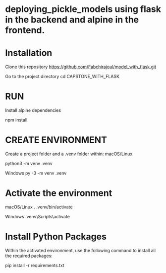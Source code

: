 # deploying_pickle_models using flask in the backend and alpine in the frontend.

# Installation
Clone this repository
https://github.com/Fabchirajoul/model_with_flask.git

Go to the project directory
cd CAPSTONE_WITH_FLASK

# RUN

Install alpine dependencies

npm install

# CREATE ENVIRONMENT

Create a project folder and a .venv folder within:
macOS/Linux

python3 -m venv .venv

Windows
py -3 -m venv .venv

# Activate the environment

macOS/Linux
. .venv/bin/activate


Windows
  .venv\Scripts\activate

  # Install Python Packages

  Within the activated environment, use the following command to install all the required packages:
  
   pip install -r requirements.txt


